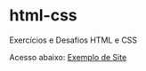 # html-css
 Exercícios e Desafios HTML e CSS

 Acesso abaixo:
 <a href="https://davi-lobato-git.github.io/html-css/exercicios/desafio004/index.html" target="_blank">Exemplo de Site</a>

